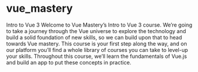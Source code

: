 # vue_mastery
Intro to Vue 3 Welcome to Vue Mastery’s Intro to Vue 3 course. We’re going to take a journey through the Vue universe to explore the technology and build a solid foundation of new skills, so we can build upon that to head towards Vue mastery. This course is your first step along the way, and on our platform you’ll find a whole library of courses you can take to level-up your skills.  Throughout this course, we’ll learn the fundamentals of Vue.js and build an app to put these concepts in practice.
